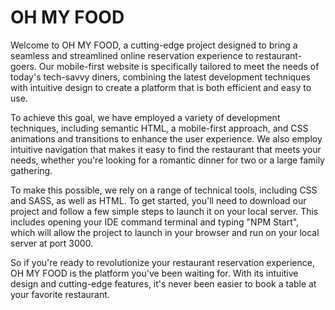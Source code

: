 # OH MY FOOD
Welcome to OH MY FOOD, a cutting-edge project designed to bring a seamless and streamlined online reservation experience to restaurant-goers. Our mobile-first website is specifically tailored to meet the needs of today's tech-savvy diners, combining the latest development techniques with intuitive design to create a platform that is both efficient and easy to use.

To achieve this goal, we have employed a variety of development techniques, including semantic HTML, a mobile-first approach, and CSS animations and transitions to enhance the user experience. We also employ intuitive navigation that makes it easy to find the restaurant that meets your needs, whether you're looking for a romantic dinner for two or a large family gathering.

To make this possible, we rely on a range of technical tools, including CSS and SASS, as well as HTML. To get started, you'll need to download our project and follow a few simple steps to launch it on your local server. This includes opening your IDE command terminal and typing "NPM Start", which will allow the project to launch in your browser and run on your local server at port 3000.

So if you're ready to revolutionize your restaurant reservation experience, OH MY FOOD is the platform you've been waiting for. With its intuitive design and cutting-edge features, it's never been easier to book a table at your favorite restaurant.
